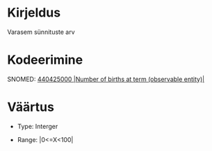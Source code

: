 # Kirjeldus

Varasem sünnituste arv




# Kodeerimine

SNOMED: [440425000 |Number of births at term (observable entity)|](concept:snomed-ct|440425000)





# Väärtus

- Type: Interger 

- Range: |0<=X<100|
